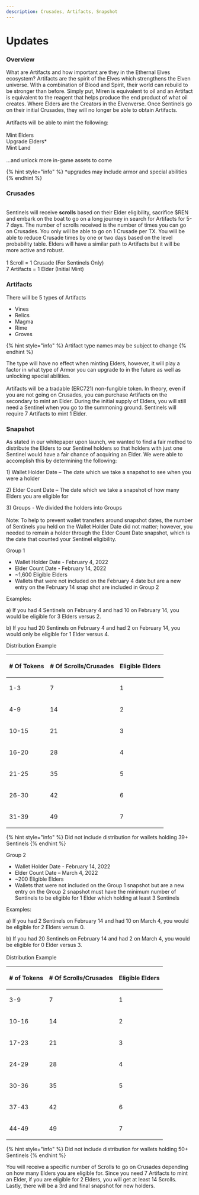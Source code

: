 ```yaml
---
description: Crusades, Artifacts, Snapshot
---
```


# Updates

### **Overview**

What are Artifacts and how important are they in the Ethernal Elves ecosystem? Artifacts are the spirit of the Elves which strengthens the Elven universe. With a combination of Blood and Spirit, their world can rebuild to be stronger than before. Simply put, Miren is equivalent to oil and an Artifact is equivalent to the reagent that helps produce the end product of what oil creates. Where Elders are the Creators in the Elvenverse.  Once Sentinels go on their initial Crusades, they will no longer be able to obtain Artifacts. \
\
Artifacts will be able to mint the following:\
\
Mint Elders\
Upgrade Elders\*\
Mint Land\
\
...and unlock more in-game assets to come

{% hint style="info" %}
\*upgrades may include armor and special abilities
{% endhint %}

### **Crusades**

\
Sentinels will receive **scrolls** based on their Elder eligibility, sacrifice $REN and embark on the boat to go on a long journey in search for Artifacts for 5-7 days.   The number of scrolls received is the number of times you can go on Crusades. You only will be able to go on 1 Crusade per TX.  You will be able to reduce Crusade times by one or two days based on the level probability table.  Elders will have a similar path to Artifacts but it will be more active and robust. \
\
1 Scroll = 1 Crusade (For Sentinels Only)\
7 Artifacts = 1 Elder (Initial Mint)

### **Artifacts**

There will be 5 types of Artifacts

* Vines
* Relics
* Magma
* Rime
* Groves

{% hint style="info" %}
Artifact type names may be subject to change
{% endhint %}

The type will have no effect when minting Elders, however, it will play a factor in what type of Armor you can upgrade to in the future as well as unlocking special abilities.\
\
Artifacts will be a tradable (ERC721) non-fungible token. In theory, even if you are not going on Crusades, you can purchase Artifacts on the secondary to mint an Elder.  During the initial supply of Elders, you will still need a Sentinel when you go to the summoning ground.  Sentinels will require 7 Artifacts to mint 1 Elder.&#x20;

### **Snapshot**

As stated in our whitepaper upon launch, we wanted to find a fair method to distribute the Elders to our Sentinel holders so that holders with just one Sentinel would have a fair chance of acquiring an Elder. We were able to accomplish this by determining the following:

1\) Wallet Holder Date – The date which we take a snapshot to see when you were a holder

2\) Elder Count Date – The date which we take a snapshot of how many Elders you are eligible for

3\) Groups - We divided the holders into Groups\
\
Note: To help to prevent wallet transfers around snapshot dates, the number of Sentinels you held on the Wallet Holder Date did not matter; however, you needed to remain a holder through the Elder Count Date snapshot, which is the date that counted your Sentinel eligibility.

Group 1

* Wallet Holder Date - February 4, 2022
* Elder Count Date - February 14, 2022
* \~1,600 Eligible Elders
* Wallets that were not included on the February 4 date but are a new entry on the February 14 snap shot are included in Group 2

Examples:

a) If you had 4 Sentinels on February 4 and had 10 on February 14, you would be eligible for 3 Elders versus 2.

b) If you had 20 Sentinels on February 4 and had 2 on February 14, you would only be eligible for 1 Elder versus 4.

Distribution Example

| <p> </p><p># Of Tokens</p><p> </p> | <p> </p><p># Of Scrolls/Crusades</p><p> </p> | <p> </p><p>Eligible Elders</p><p> </p> |
| ---------------------------------- | -------------------------------------------- | -------------------------------------- |
| <p> </p><p>1-3</p><p> </p>         | <p> </p><p>7</p><p> </p>                     | <p> </p><p>1</p><p> </p>               |
| <p> </p><p>4-9</p><p> </p>         | <p> </p><p>14</p><p> </p>                    | <p> </p><p>2</p><p> </p>               |
| <p> </p><p>10-15</p><p> </p>       | <p> </p><p>21</p><p> </p>                    | <p> </p><p>3</p><p> </p>               |
| <p> </p><p>16-20</p><p> </p>       | <p> </p><p>28</p><p> </p>                    | <p> </p><p>4</p><p> </p>               |
| <p> </p><p>21-25</p><p> </p>       | <p> </p><p>35</p><p> </p>                    | <p> </p><p>5</p><p> </p>               |
| <p> </p><p>26-30</p><p> </p>       | <p> </p><p>42</p><p> </p>                    | <p> </p><p>6</p><p> </p>               |
| <p> </p><p>31-39</p><p> </p>       | <p> </p><p>49</p><p> </p>                    | <p> </p><p>7</p><p> </p>               |

{% hint style="info" %}
Did not include distribution for wallets holding 39+ Sentinels
{% endhint %}

Group 2

* &#x20;Wallet Holder Date - February 14, 2022
* Elder Count Date – March 4, 2022
* \~200 Eligible Elders
* Wallets that were not included on the Group 1 snapshot but are a new entry on the Group 2 snapshot must have the minimum number of Sentinels to be eligible for 1 Elder which holding at least 3 Sentinels

Examples:

a) If you had 2 Sentinels on February 14 and had 10 on March 4, you would be eligible for 2 Elders versus 0.

b) If you had 20 Sentinels on February 14 and had 2 on March 4, you would be eligible for 0 Elder versus 3.\
\
Distribution Example

| <p> </p><p># of Tokens</p><p> </p> | <p> </p><p># Of Scrolls/Crusades</p><p> </p> | <p> </p><p>Eligible Elders</p><p> </p> |
| ---------------------------------- | -------------------------------------------- | -------------------------------------- |
| <p> </p><p>3-9</p><p> </p>         | <p> </p><p>7</p><p> </p>                     | <p> </p><p>1</p><p> </p>               |
| <p> </p><p>10-16</p><p> </p>       | <p> </p><p>14</p><p> </p>                    | <p> </p><p>2</p><p> </p>               |
| <p> </p><p>17-23</p><p> </p>       | <p> </p><p>21</p><p> </p>                    | <p> </p><p>3</p><p> </p>               |
| <p> </p><p>24-29</p><p> </p>       | <p> </p><p>28</p><p> </p>                    | <p> </p><p>4</p><p> </p>               |
| <p> </p><p>30-36</p><p> </p>       | <p> </p><p>35</p><p> </p>                    | <p> </p><p>5</p><p> </p>               |
| <p> </p><p>37-43</p><p> </p>       | <p> </p><p>42</p><p> </p>                    | <p> </p><p>6</p><p> </p>               |
| <p> </p><p>44-49</p><p> </p>       | <p> </p><p>49</p><p> </p>                    | <p> </p><p>7</p><p> </p>               |

{% hint style="info" %}
Did not include distribution for wallets holding 50+ Sentinels
{% endhint %}

You will receive a specific number of Scrolls to go on Crusades depending on how many Elders you are eligible for. Since you need 7 Artifacts to mint an Elder, if you are eligible for 2 Elders, you will get at least 14 Scrolls. Lastly, there will be a 3rd and final snapshot for new holders.
